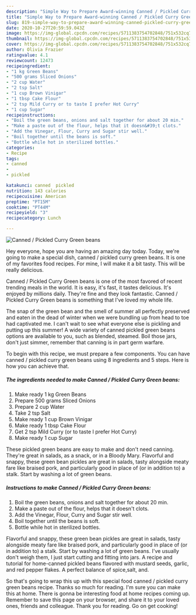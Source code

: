 ```yaml
---
description: "Simple Way to Prepare Award-winning Canned / Pickled Curry Green beans"
title: "Simple Way to Prepare Award-winning Canned / Pickled Curry Green beans"
slug: 819-simple-way-to-prepare-award-winning-canned-pickled-curry-green-beans
date: 2020-10-27T20:59:59.043Z
image: https://img-global.cpcdn.com/recipes/5711383754702848/751x532cq70/canned-pickled-curry-green-beans-recipe-main-photo.jpg
thumbnail: https://img-global.cpcdn.com/recipes/5711383754702848/751x532cq70/canned-pickled-curry-green-beans-recipe-main-photo.jpg
cover: https://img-global.cpcdn.com/recipes/5711383754702848/751x532cq70/canned-pickled-curry-green-beans-recipe-main-photo.jpg
author: Olivia Frazier
ratingvalue: 4.1
reviewcount: 12473
recipeingredient:
- "1 kg Green Beans"
- "500 grams Sliced Onions"
- "2 cup Water"
- "2 tsp Salt"
- "1 cup Brown Vinigar"
- "1 tbsp Cake Flour"
- "2 tsp Mild Curry or to taste I prefer Hot Curry"
- "1 cup Sugar"
recipeinstructions:
- "Boil the green beans, onions and salt together for about 20 min."
- "Make a paste out of the flour, helps that it doesn&#39;t clots."
- "Add the Vinegar, Flour, Curry and Sugar stir well."
- "Boil together until the beans is soft."
- "Bottle while hot in sterilized bottles."
categories:
- Recipe
tags:
- canned
- 
- pickled

katakunci: canned  pickled 
nutrition: 143 calories
recipecuisine: American
preptime: "PT15M"
cooktime: "PT44M"
recipeyield: "3"
recipecategory: Lunch

---
```



![Canned / Pickled Curry Green beans](https://img-global.cpcdn.com/recipes/5711383754702848/751x532cq70/canned-pickled-curry-green-beans-recipe-main-photo.jpg)

Hey everyone, hope you are having an amazing day today. Today, we're going to make a special dish, canned / pickled curry green beans. It is one of my favorites food recipes. For mine, I will make it a bit tasty. This will be really delicious.

Canned / Pickled Curry Green beans is one of the most favored of recent trending meals in the world. It is easy, it's fast, it tastes delicious. It's enjoyed by millions daily. They're fine and they look fantastic. Canned / Pickled Curry Green beans is something that I've loved my whole life.

The snap of the green bean and the smell of summer all perfectly preserved and eaten in the dead of winter when we were bundling up from head to toe had captivated me. I can&#39;t wait to see what everyone else is pickling and putting up this summer! A wide variety of canned pickled green beans options are available to you, such as blended, steamed. Boil those jars, don&#39;t just simmer, remember that canning is in part germ warfare.


To begin with this recipe, we must prepare a few components. You can have canned / pickled curry green beans using 8 ingredients and 5 steps. Here is how you can achieve that.

<!--inarticleads1-->

##### The ingredients needed to make Canned / Pickled Curry Green beans:

1. Make ready 1 kg Green Beans
1. Prepare 500 grams Sliced Onions
1. Prepare 2 cup Water
1. Take 2 tsp Salt
1. Make ready 1 cup Brown Vinigar
1. Make ready 1 tbsp Cake Flour
1. Get 2 tsp Mild Curry (or to taste I prefer Hot Curry)
1. Make ready 1 cup Sugar


These pickled green beans are easy to make and don&#39;t need canning. They&#39;re great in salads, as a snack, or in a Bloody Mary. Flavorful and snappy, these green bean pickles are great in salads, tasty alongside meaty fare like braised pork, and particularly good in place of (or in addition to) a stalk. Start by washing a lot of green beans. 

<!--inarticleads2-->

##### Instructions to make Canned / Pickled Curry Green beans:

1. Boil the green beans, onions and salt together for about 20 min.
1. Make a paste out of the flour, helps that it doesn&#39;t clots.
1. Add the Vinegar, Flour, Curry and Sugar stir well.
1. Boil together until the beans is soft.
1. Bottle while hot in sterilized bottles.


Flavorful and snappy, these green bean pickles are great in salads, tasty alongside meaty fare like braised pork, and particularly good in place of (or in addition to) a stalk. Start by washing a lot of green beans. I&#39;ve usually don&#39;t weigh them, I just start cutting and fitting into jars. A recipe and tutorial for home-canned pickled beans flavored with mustard seeds, garlic, and red pepper flakes. A perfect balance of spice,salt, and. 

So that's going to wrap this up with this special food canned / pickled curry green beans recipe. Thanks so much for reading. I'm sure you can make this at home. There is gonna be interesting food at home recipes coming up. Remember to save this page on your browser, and share it to your loved ones, friends and colleague. Thank you for reading. Go on get cooking!
